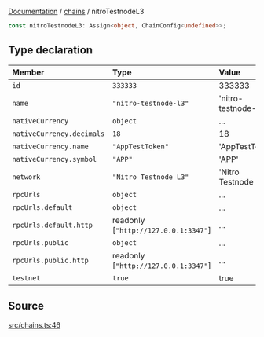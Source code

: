 [Documentation](../../README.md) / [chains](../README.md) / nitroTestnodeL3

```ts
const nitroTestnodeL3: Assign<object, ChainConfig<undefined>>;
```

## Type declaration

| Member                    | Type                                 | Value               |
| :------------------------ | :----------------------------------- | :------------------ |
| `id`                      | `333333`                             | 333333              |
| `name`                    | `"nitro-testnode-l3"`                | 'nitro-testnode-l3' |
| `nativeCurrency`          | `object`                             | ...                 |
| `nativeCurrency.decimals` | `18`                                 | 18                  |
| `nativeCurrency.name`     | `"AppTestToken"`                     | 'AppTestToken'      |
| `nativeCurrency.symbol`   | `"APP"`                              | 'APP'               |
| `network`                 | `"Nitro Testnode L3"`                | 'Nitro Testnode L3' |
| `rpcUrls`                 | `object`                             | ...                 |
| `rpcUrls.default`         | `object`                             | ...                 |
| `rpcUrls.default.http`    | readonly [`"http://127.0.0.1:3347"`] | ...                 |
| `rpcUrls.public`          | `object`                             | ...                 |
| `rpcUrls.public.http`     | readonly [`"http://127.0.0.1:3347"`] | ...                 |
| `testnet`                 | `true`                               | true                |

## Source

[src/chains.ts:46](https://github.com/anegg0/arbitrum-orbit-sdk/blob/8d986d322aefb470a79fa3dc36918f72097df8c1/src/chains.ts#L46)

